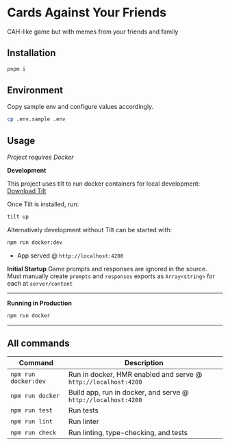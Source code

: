# Cards Against Your Friends

CAH-like game but with memes from your friends and family

## Installation

```bash
pnpm i
```

## Environment

Copy sample env and configure values accordingly.

```bash
cp .env.sample .env
```

## Usage

_Project requires Docker_

**Development**

This project uses tilt to run docker containers for local development:
[Download Tilt](https://docs.tilt.dev/install.html)

Once Tilt is installed, run:

```bash
tilt up
```

Alternatively development without Tilt can be started with:

```bash
npm run docker:dev
```

- App served @ `http://localhost:4200`

**Initial Startup**
Game prompts and responses are ignored in the source. Must manually create `prompts` and `responses` exports as `Array<string>` for each at `server/content`

---

**Running in Production**

```bash
npm run docker
```

---

## All commands

| Command              | Description                                                    |
| -------------------- | -------------------------------------------------------------- |
| `npm run docker:dev` | Run in docker, HMR enabled and serve @ `http://localhost:4200` |
| `npm run docker`     | Build app, run in docker, and serve @ `http://localhost:4200`  |
| `npm run test`       | Run tests                                                      |
| `npm run lint`       | Run linter                                                     |
| `npm run check`      | Run linting, type-checking, and tests                          |
